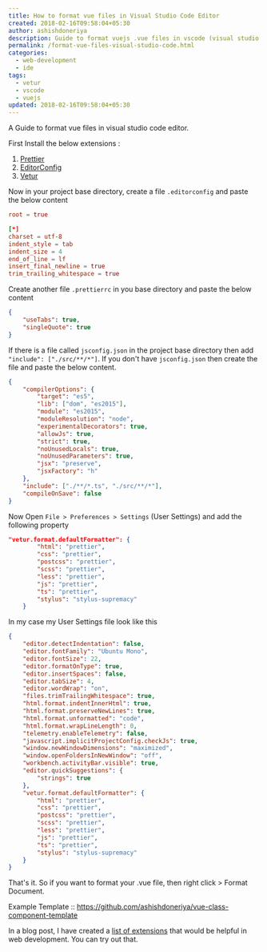 ```yaml
---
title: How to format vue files in Visual Studio Code Editor
created: 2018-02-16T09:58:04+05:30
author: ashishdoneriya
description: Guide to format vuejs .vue files in vscode (visual studio code editor)
permalink: /format-vue-files-visual-studio-code.html
categories:
  - web-development
  - ide
tags:
  - vetur
  - vscode
  - vuejs
updated: 2018-02-16T09:58:04+05:30
---
```


A Guide to format vue files in visual studio code editor.

First Install the below extensions :

1. [Prettier](https://marketplace.visualstudio.com/items?itemName=esbenp.prettier-vscode)  
2. [EditorConfig](https://marketplace.visualstudio.com/items?itemName=EditorConfig.EditorConfig)  
3. [Vetur](https://marketplace.visualstudio.com/items?itemName=octref.vetur)

Now in your project base directory, create a file `.editorconfig` and paste the below content

```conf
root = true

[*]
charset = utf-8
indent_style = tab
indent_size = 4
end_of_line = lf
insert_final_newline = true
trim_trailing_whitespace = true
```


Create another file `.prettierrc` in you base directory and paste the below content

```json
{
	"useTabs": true,
	"singleQuote": true
}
```


If there is a file called `jsconfig.json` in the project base directory then add `"include": ["./src/**/*"]`. If you don't have `jsconfig.json` then create the file and paste the below content.

```json
{
	"compilerOptions": {
		"target": "es5",
		"lib": ["dom", "es2015"],
		"module": "es2015",
		"moduleResolution": "node",
		"experimentalDecorators": true,
		"allowJs": true,
		"strict": true,
		"noUnusedLocals": true,
		"noUnusedParameters": true,
		"jsx": "preserve",
		"jsxFactory": "h"
	},
	"include": ["./**/*.ts", "./src/**/*"],
	"compileOnSave": false
}
```


Now Open `File > Preferences > Settings` (User Settings) and add the following property

```json
"vetur.format.defaultFormatter": {
		"html": "prettier",
		"css": "prettier",
		"postcss": "prettier",
		"scss": "prettier",
		"less": "prettier",
		"js": "prettier",
		"ts": "prettier",
		"stylus": "stylus-supremacy"
	}
```


In my case my User Settings file look like this

```json
{
	"editor.detectIndentation": false,
	"editor.fontFamily": "Ubuntu Mono",
	"editor.fontSize": 22,
	"editor.formatOnType": true,
	"editor.insertSpaces": false,
	"editor.tabSize": 4,
	"editor.wordWrap": "on",
	"files.trimTrailingWhitespace": true,
	"html.format.indentInnerHtml": true,
	"html.format.preserveNewLines": true,
	"html.format.unformatted": "code",
	"html.format.wrapLineLength": 0,
	"telemetry.enableTelemetry": false,
	"javascript.implicitProjectConfig.checkJs": true,
	"window.newWindowDimensions": "maximized",
	"window.openFoldersInNewWindow": "off",
	"workbench.activityBar.visible": true,
	"editor.quickSuggestions": {
		"strings": true
	},
	"vetur.format.defaultFormatter": {
		"html": "prettier",
		"css": "prettier",
		"postcss": "prettier",
		"scss": "prettier",
		"less": "prettier",
		"js": "prettier",
		"ts": "prettier",
		"stylus": "stylus-supremacy"
	}
}
```


That's it. So if you want to format your .vue file, then right click > Format Document.

Example Template :: <a href="https://github.com/ashishdoneriya/vue-class-component-template" rel="noopener" target="_blank">https://github.com/ashishdoneriya/vue-class-component-template</a>

In a blog post, I have created a [list of extensions](/visual-studio-code-setup.html) that would be helpful in web development. You can try out that.
